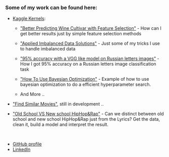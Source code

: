 ### Some of my work can be found here:
- [Kaggle Kernels](https://www.kaggle.com/arielszabo/kernels):

	- ["Better Predicting Wine Cultivar with Feature Selection"](https://www.kaggle.com/arielszabo/better-predicting-wine-cultivar-feature-selection) - How can I get better results just by simple feature selection methods

	- ["Applied Imbalanced Data Solutions"](https://www.kaggle.com/arielszabo/applied-imbalanced-data-solutions) - Just some of my tricks I use to handle imbalanced data

	- ["95% accuracy with a VGG like model on Russian letters images"](https://www.kaggle.com/arielszabo/95-accuracy-with-a-vgg-like-model) - How I got 95% accuracy on a Russian letters image classification task

	- ["How To Use Bayesian Optimization"](https://www.kaggle.com/arielszabo/how-to-use-bayesian-optimization) - Example of how to use bayesian optimization to do a efficient hyperparameter search.

	- And More ..


- ["Find Similar Movies"](https://github.com/arielszabo/IMDB_cluster), still in development ..


- ["Old School VS New school HipHop&Rap"](https://github.com/arielszabo/Old_n_New_School_Rap/blob/master/Old_VS_New.ipynb) - Can we distinct between old school and new school HipHop&Rap just from the Lyrics? Get the data, clean it, build a model and interpret the result.




<br/>

- [GitHub profile](https://github.com/arielszabo)
- [LinkedIn](https://www.linkedin.com/in/ariel-szabo/)
